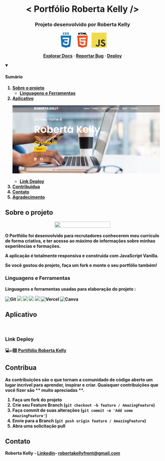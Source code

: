 <h1 align="center">< Portfólio Roberta Kelly /> </h1>
<h3 align="center"> Projeto desenvolvido por Roberta Kelly </h3>
<p align="center">
 <img src="https://raw.githubusercontent.com/devicons/devicon/master/icons/css3/css3-plain-wordmark.svg" alt="css3"  width="50" height="50"/>
<img src="https://raw.githubusercontent.com/devicons/devicon/master/icons/html5/html5-original-wordmark.svg" alt="html5"  width="50" height="50"/>
<img src="https://raw.githubusercontent.com/devicons/devicon/master/icons/javascript/javascript-original.svg" alt="javascript" width="50" height="50"/>
</p>

<p align="center"> 
<a href="https://github.com/RobertaKelly"><strong>Explorar Docs</a>
    ·
<a href="">Reportar Bug</a>
 ·
<a href="portifolio-rob.vercel.app">Deploy</a>
</p>

<details open="open">
  <summary><h4>Sumário</h4></summary>
  <ol>
    <li>
      <a href="#sobre-o-projeto">Sobre o projeto</a>
      <ul>
        <li><a href="#linguagens-e-ferramentas">Linguagens e Ferramentas</a></li>
      </ul>
    </li>
    <li>
      <a href="#aplicativo">Aplicativo</a> 
     <p align="center">
     <img src="https://raw.githubusercontent.com/RobertaKelly/Portifolio-Roberta-Kelly-/master/foto%20portifole.png">
     </p>
       <ul>
        <li><a href="#link-deploy">Link Deploy</a></li>
      </ul>
    </li>
    <li><a href="#contribua">Contribuidua</a></li>
    <li><a href="#contato">Contato</a></li>
    <li><a href="#agradecimento">Agradecimento</a></li>
  </ol>
</details>

## Sobre o projeto
<p align="center">
<img src="https://media-exp1.licdn.com/dms/image/C4E03AQFbmY_wXdlyxQ/profile-displayphoto-shrink_800_800/0/1616708362406?e=1625702400&v=beta&t=xGKPoVViJ3fiL97g7SGObb5OdJaZhEQV1oCPaXA2g_c" width="60%" height="40%">
</p>

**O Portfólio** foi desenvolvido para recrutadores conhecerem meu currículo de forma criativa,  e ter acesso ao máximo de informaçôes sobre minhas experiências e formações.

A aplicação é totalmente responsiva e construída com JavaScript  Vanilla.

Se você gostou do projeto, faça um fork e monte o seu portfólio também! 


### Linguagens e Ferramentas 
Linguagens e ferramentas usadas para elaboração do projeto : 

<img alt="Git" src="https://img.shields.io/badge/git%20-%23F05033.svg?&style=for-the-badge&logo=git&logoColor=white"/> <img src="https://img.shields.io/badge/CSS3-1572B6?style=for-the-badge&logo=css3&logoColor=white"> <img src="https://img.shields.io/badge/HTML5-E34F26?style=for-the-badge&logo=html5&logoColor=white"> <img src="https://img.shields.io/badge/JavaScript-F7DF1E?style=for-the-badge&logo=javascript&logoColor=black"> <img src="https://img.shields.io/badge/GitHub-100000?style=for-the-badge&logo=github&logoColor=white">   <img alt="Vercel" src="https://img.shields.io/badge/vercel%20-%23000000.svg?&style=for-the-badge&logo=vercel&logoColor=white"/> <img alt="Canva" src="https://img.shields.io/badge/Canva%20-%2300C4CC.svg?&style=for-the-badge&logo=Canva&logoColor=white"/>

## Aplicativo
<p align="center">
<img src="" >
</p>

### Link Deploy
💻👉🏽 [Portifólio Roberta Kelly](portifolio-rob.vercel.app)


## Contribua

As contribuições são o que tornam a comunidade de código aberto um lugar incrível para aprender, inspirar e criar. Quaisquer contribuições que você fizer são ** muito apreciadas **.

1. Faça um fork do projeto
2. Crie seu Feature Branch (`git checkout -b feature / AmazingFeature`)
3. Faça commit de suas alterações (`git commit -m 'Add some AmazingFeature'`)
4. Envie para a Branch (`git push origin feature / AmazingFeature`)
5. Abra uma solicitação pull

## Contato

Roberta Kelly - [Linkedin](https://www.linkedin.com/in/roberta-kelly/)- robertakellyfront@gmail.com

